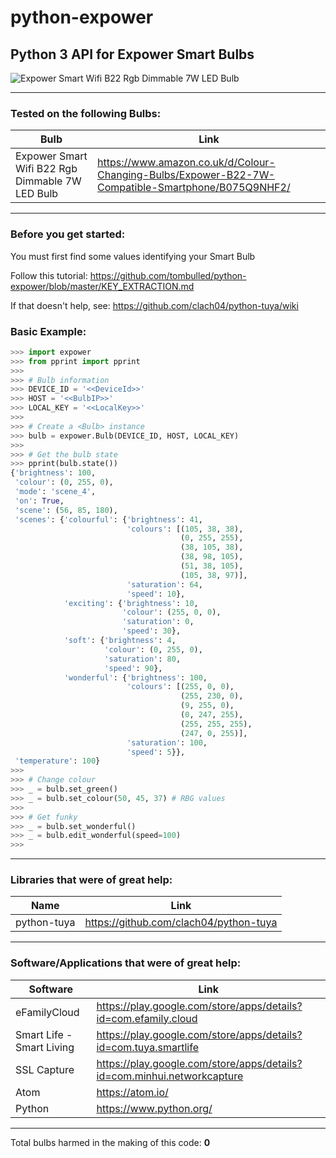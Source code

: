# python-expower

## Python 3 API for Expower Smart Bulbs

![Expower Smart Wifi B22 Rgb Dimmable 7W LED Bulb](https://images-na.ssl-images-amazon.com/images/I/5183GmewMgL._SX500_.jpg)

-----------------------------------

### Tested on the following Bulbs:
Bulb | Link
------ | ----
Expower Smart Wifi B22 Rgb Dimmable 7W LED Bulb | https://www.amazon.co.uk/d/Colour-Changing-Bulbs/Expower-B22-7W-Compatible-Smartphone/B075Q9NHF2/

-----------------------------------

### Before you get started:
You must first find some values identifying your Smart Bulb

Follow this tutorial: https://github.com/tombulled/python-expower/blob/master/KEY_EXTRACTION.md

If that doesn't help, see: https://github.com/clach04/python-tuya/wiki

### Basic Example:
```python
>>> import expower
>>> from pprint import pprint
>>> 
>>> # Bulb information
>>> DEVICE_ID = '<<DeviceId>>'
>>> HOST = '<<BulbIP>>'
>>> LOCAL_KEY = '<<LocalKey>>'
>>> 
>>> # Create a <Bulb> instance
>>> bulb = expower.Bulb(DEVICE_ID, HOST, LOCAL_KEY)
>>> 
>>> # Get the bulb state
>>> pprint(bulb.state())
{'brightness': 100,
 'colour': (0, 255, 0),
 'mode': 'scene_4',
 'on': True,
 'scene': (56, 85, 180),
 'scenes': {'colourful': {'brightness': 41,
                          'colours': [(105, 38, 38),
                                      (0, 255, 255),
                                      (38, 105, 38),
                                      (38, 98, 105),
                                      (51, 38, 105),
                                      (105, 38, 97)],
                          'saturation': 64,
                          'speed': 10},
            'exciting': {'brightness': 10,
                         'colour': (255, 0, 0),
                         'saturation': 0,
                         'speed': 30},
            'soft': {'brightness': 4,
                     'colour': (0, 255, 0),
                     'saturation': 80,
                     'speed': 90},
            'wonderful': {'brightness': 100,
                          'colours': [(255, 0, 0),
                                      (255, 230, 0),
                                      (9, 255, 0),
                                      (0, 247, 255),
                                      (255, 255, 255),
                                      (247, 0, 255)],
                          'saturation': 100,
                          'speed': 5}},
 'temperature': 100}
>>> 
>>> # Change colour
>>> _ = bulb.set_green()
>>> _ = bulb.set_colour(50, 45, 37) # RBG values
>>> 
>>> # Get funky
>>> _ = bulb.set_wonderful()
>>> _ = bulb.edit_wonderful(speed=100)
>>> 
```

-----------------------------------

### Libraries that were of great help:

Name | Link
---- | ----
python-tuya | https://github.com/clach04/python-tuya

-----------------------------------

### Software/Applications that were of great help:

Software | Link
-------- | ----
eFamilyCloud | https://play.google.com/store/apps/details?id=com.efamily.cloud
Smart Life - Smart Living | https://play.google.com/store/apps/details?id=com.tuya.smartlife
SSL Capture | https://play.google.com/store/apps/details?id=com.minhui.networkcapture
Atom | https://atom.io/
Python | https://www.python.org/

-----------------------------------

Total bulbs harmed in the making of this code: **0**
